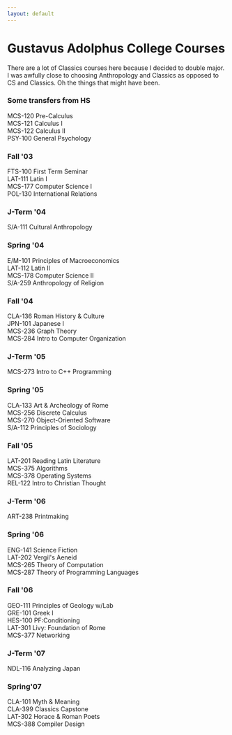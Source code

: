 ```yaml
---
layout: default
---
```


# Gustavus Adolphus College Courses

There are a lot of Classics courses here because I decided to double major.  I was awfully close to choosing Anthropology and Classics as opposed to CS and Classics.  Oh the things that might have been.

### Some transfers from HS
MCS-120 Pre-Calculus  
MCS-121 Calculus I  
MCS-122 Calculus II  
PSY-100 General Psychology  

### Fall '03
FTS-100 First Term Seminar  
LAT-111 Latin I  
MCS-177 Computer Science I  
POL-130 International Relations  

### J-Term '04
S/A-111 Cultural Anthropology  

### Spring '04
E/M-101 Principles of Macroeconomics  
LAT-112 Latin II  
MCS-178 Computer Science II  
S/A-259 Anthropology of Religion  

### Fall '04
CLA-136 Roman History & Culture  
JPN-101 Japanese I  
MCS-236 Graph Theory  
MCS-284 Intro to Computer Organization  

### J-Term '05
MCS-273 Intro to C++ Programming  

### Spring '05
CLA-133 Art & Archeology of Rome  
MCS-256 Discrete Calculus  
MCS-270 Object-Oriented Software  
S/A-112 Principles of Sociology  

### Fall '05
LAT-201 Reading Latin Literature  
MCS-375 Algorithms  
MCS-378 Operating Systems  
REL-122 Intro to Christian Thought  

### J-Term '06
ART-238 Printmaking  

### Spring '06
ENG-141 Science Fiction  
LAT-202 Vergil's Aeneid  
MCS-265 Theory of Computation  
MCS-287 Theory of Programming Languages  

### Fall '06
GEO-111 Principles of Geology w/Lab  
GRE-101 Greek I  
HES-100 PF:Conditioning  
LAT-301 Livy: Foundation of Rome  
MCS-377 Networking  

### J-Term '07
NDL-116 Analyzing Japan  

### Spring'07
CLA-101 Myth & Meaning  
CLA-399 Classics Capstone  
LAT-302 Horace & Roman Poets  
MCS-388 Compiler Design
